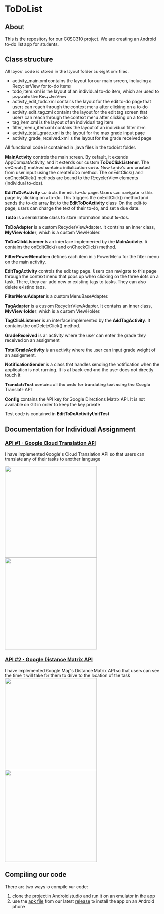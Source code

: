 # ToDoList

## About
This is the repository for our COSC310 project. We are creating an Android to-do list app for students.

## Class structure
All layout code is stored in the layout folder as eight xml files.
- activity_main.xml contains the layout for our main screen, including a RecyclerView for to-do items
- todo_item.xml is the layout of an individual to-do item, which are used to populate the RecyclerView
- activity_edit_todo.xml contains the layout for the edit to-do page that users can reach through the context menu after clicking on a to-do
- activity_edit_tag.xml contains the layout for the edit tag screen that users can reach through the context menu after clicking on a to-do
- tag_item.xml is the layout of an individual tag item
- filter_menu_item.xml contains the layout of an individual filter item
- activity_total_grade.xml is the layout for the max grade input page
- activity_grade_received.xml is the layout for the grade received page

All functional code is contained in .java files in the todolist folder.

**MainActivity** controls the main screen. By default, it extends AppCompatActivity, and it extends
our custom **ToDoClickListener**. The onCreate() method contains initialization code. 
New to-do's are created from user input using the createToDo method.
The onEditClick() and onCheckClick() methods are bound to the RecyclerView elements (individual to-dos).

**EditToDoActivity** controls the edit to-do page. Users can navigate to this page by clicking on a to-do.
This triggers the onEditClick() method and sends the to-do array list to the **EditToDoActivity** class.
On the edit-to page, users can change the text of their to-do, and set a due date.

**ToDo** is a serializable class to store information about to-dos.

**ToDoAdapter** is a custom RecyclerViewAdapter. It contains an inner class, **MyViewHolder**, which 
is a custom ViewHolder.

**ToDoClickListener** is an interface implemented by the **MainActivity**. 
It contains the onEditClick() and onCheckClick() method.

**FilterPowerMenuItem** defines each item in a PowerMenu for the filter menu on the main activity.

**EditTagActivity** controls the edit tag page. Users can navigate to this page through the context 
menu that pops up when clicking on the three dots on a task. There, they can add new or existing 
tags to tasks. They can also delete existing tags.

**FilterMenuAdapter** is a custom MenuBaseAdapter. 

**TagAdapter** is a custom RecyclerViewAdapter. It contains an inner class, **MyViewHolder**, which 
is a custom ViewHolder.

**TagClickListener** is an interface implemented by the **AddTagActivity**.
It contains the onDeleteClick() method.

**GradeReceived** is an activity where the user can enter the grade they received on an assignment

**TotalGradeActivity** is an activity where the user can input grade weight of an assignment.

**NotificationSender** is a class that handles sending the notification when the application is not running. It is all back-end and the user does not directly touch it

**TranslateText** contains all the code for translating text using the Google Translate API

**Config** contains the API key for Google Directions Matrix API. It is not available on Git in order to keep the key private

Test code is contained in **EditToDoActivityUnitTest**

## Documentation for Individual Assignment

### <a href="https://cloud.google.com/translate">API #1 - Google Cloud Translation API</a>
I have implemented Google's Cloud Translation API so that users can translate any of their tasks to another language

<img width=300 src="https://user-images.githubusercontent.com/77038122/203679020-b7702b42-2080-4c19-a3e9-f80718e97b25.png"/><img width=300 src="https://user-images.githubusercontent.com/77038122/203679510-29fa6dc8-236e-413f-8847-ec176f389e4b.png"/>

### <a href="https://developers.google.com/maps/documentation/distance-matrix/overview">API #2 - Google Distance Matrix API</a>
I have implemented Google Map's Distance Matrix API so that users can see the time it will take for them to drive to the location of the task
<img width=300 src="https://user-images.githubusercontent.com/77038122/203679822-f49c8996-6e25-4657-a008-c395689ef6cc.png"/>
<img width=300 src="https://user-images.githubusercontent.com/77038122/203680288-a6234fe9-5667-411a-9f6c-3c93d96a6e59.png"/>

## Compiling our code
There are two ways to compile our code:
1) clone the project in Android studio and run it on an emulator in the app
2) use the [apk file](https://github.com/COSC310-Team12/ToDoList/releases/download/v0.2.0/ToDoList-v0.2.0.apk) from our latest [release](https://github.com/COSC310-Team12/ToDoList/releases) to install the app on an Android phone

